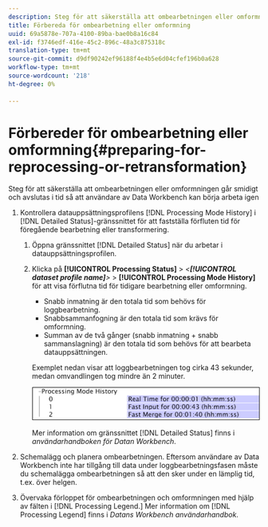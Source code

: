 ```yaml
---
description: Steg för att säkerställa att ombearbetningen eller omformningen går smidigt och avslutas i tid så att användare av Data Workbench kan börja arbeta igen
title: Förbereda för ombearbetning eller omformning
uuid: 69a5878e-707a-4100-89ba-bae0b8a16c84
exl-id: f3746edf-416e-45c2-896c-48a3c875318c
translation-type: tm+mt
source-git-commit: d9df90242ef96188f4e4b5e6d04cfef196b0a628
workflow-type: tm+mt
source-wordcount: '218'
ht-degree: 0%

---
```


# Förbereder för ombearbetning eller omformning{#preparing-for-reprocessing-or-retransformation}

Steg för att säkerställa att ombearbetningen eller omformningen går smidigt och avslutas i tid så att användare av Data Workbench kan börja arbeta igen

1. Kontrollera datauppsättningsprofilens [!DNL Processing Mode History] i [!DNL Detailed Status]-gränssnittet för att fastställa förfluten tid för föregående bearbetning eller transformering.

   1. Öppna gränssnittet [!DNL Detailed Status] när du arbetar i datauppsättningsprofilen.
   1. Klicka på **[!UICONTROL Processing Status]** > *&lt;**[!UICONTROL dataset profile name]**>* > **[!UICONTROL Processing Mode History]** för att visa förflutna tid för tidigare bearbetning eller omformning.

      * Snabb inmatning är den totala tid som behövs för loggbearbetning.
      * Snabbsammanfogning är den totala tid som krävs för omformning.
      * Summan av de två gånger (snabb inmatning + snabb sammanslagning) är den totala tid som behövs för att bearbeta datauppsättningen.

      Exemplet nedan visar att loggbearbetningen tog cirka 43 sekunder, medan omvandlingen tog mindre än 2 minuter.

      ![](assets/vis_DetailedStatus_ProcessingModeHistory.png)

      Mer information om gränssnittet [!DNL Detailed Status] finns i *användarhandboken för Datan Workbench*.


1. Schemalägg och planera ombearbetningen. Eftersom användare av Data Workbench inte har tillgång till data under loggbearbetningsfasen måste du schemalägga ombearbetningen så att den sker under en lämplig tid, t.ex. över helgen.
1. Övervaka förloppet för ombearbetningen och omformningen med hjälp av fälten i [!DNL Processing Legend.] Mer information om [!DNL Processing Legend] finns i *Datans Workbench användarhandbok*.
